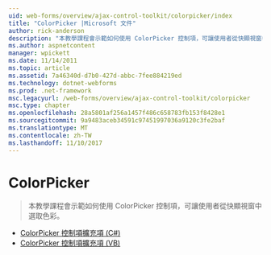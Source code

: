 ```yaml
---
uid: web-forms/overview/ajax-control-toolkit/colorpicker/index
title: "ColorPicker |Microsoft 文件"
author: rick-anderson
description: "本教學課程會示範如何使用 ColorPicker 控制項，可讓使用者從快顯視窗中選取色彩。"
ms.author: aspnetcontent
manager: wpickett
ms.date: 11/14/2011
ms.topic: article
ms.assetid: 7a46340d-d7b0-427d-abbc-7fee884219ed
ms.technology: dotnet-webforms
ms.prod: .net-framework
msc.legacyurl: /web-forms/overview/ajax-control-toolkit/colorpicker
msc.type: chapter
ms.openlocfilehash: 28a5801af256a1457f486c658783fb153f8428e1
ms.sourcegitcommit: 9a9483aceb34591c97451997036a9120c3fe2baf
ms.translationtype: MT
ms.contentlocale: zh-TW
ms.lasthandoff: 11/10/2017
---
```

<a name="colorpicker"></a>ColorPicker
====================
> 本教學課程會示範如何使用 ColorPicker 控制項，可讓使用者從快顯視窗中選取色彩。


- [ColorPicker 控制項擴充項 (C#)](using-the-colorpicker-control-extender-cs.md)
- [ColorPicker 控制項擴充項 (VB)](using-the-colorpicker-control-extender-vb.md)
